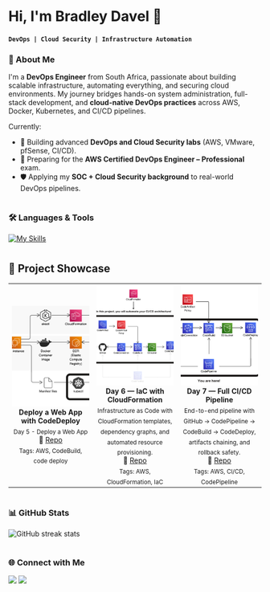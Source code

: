 # Hi, I'm Bradley Davel 👋
**`DevOps | Cloud Security | Infrastructure Automation`**


### 🚀 About Me  
I'm a **DevOps Engineer** from South Africa, passionate about building scalable infrastructure, automating everything, and securing cloud environments. My journey bridges hands-on system administration, full-stack development, and **cloud-native DevOps practices** across AWS, Docker, Kubernetes, and CI/CD pipelines.  

Currently:  
- 🔭 Building advanced **DevOps and Cloud Security labs** (AWS, VMware, pfSense, CI/CD).  
- 🌱 Preparing for the **AWS Certified DevOps Engineer – Professional** exam.  
- 🛡️ Applying my **SOC + Cloud Security background** to real-world DevOps pipelines.
   
# 
### 🛠️ Languages & Tools

[![My Skills](https://skillicons.dev/icons?i=aws,docker,kubernetes,git,github,terraform,linux,python,javascript,php,mysql,androidstudio&theme=light)](https://skillicons.dev)
</br>

# 

## 🚀 Project Showcase

<table>
  <tr>
    <td align="center" width="33%">
      <a href="https://github.com/BradleyDavel/AWS-DevOps-Project_Day5">
        <img src="./1.png"
             alt="Deploy Backend with Kubernetes"
             style="width:100%; height:200px; object-fit:cover;"/>
      </a>
      <br/>
      <b>Deploy a Web App with CodeDeploy</b><br/>
      <sub>Day 5 - Deploy a Web App</sub><br/>
      🔗 <a href="https://github.com/BradleyDavel/AWS-DevOps-Project_Day5">Repo</a>
      <br/>
      <sub>Tags: AWS, CodeBuild, code deploy</sub>
    </td>
    <td align="center" width="33%">
      <a href="https://github.com/BradleyDavel/AWS-DevOps-Project_Day6">
        <img src="./day6.png"
             alt="AWS CloudFormation Project"
             style="width:100%; height:200px; object-fit:cover;"/>
      </a>
      <br/>
      <b>Day 6 — IaC with CloudFormation</b><br/>
      <sub>Infrastructure as Code with CloudFormation templates, dependency graphs, and automated resource provisioning.</sub><br/>
      🔗 <a href="https://github.com/BradleyDavel/AWS-DevOps-Project_Day6">Repo</a>
      <br/>
      <sub>Tags: AWS, CloudFormation, IaC</sub>
    </td>
    <td align="center" width="33%">
      <a href="https://github.com/BradleyDavel/AWS-DevOps-Project_Day7">
        <img src="./day7.png"
             alt="AWS CodePipeline Project"
             style="width:100%; height:200px; object-fit:cover;"/>
      </a>
      <br/>
      <b>Day 7 — Full CI/CD Pipeline</b><br/>
      <sub>End-to-end pipeline with GitHub → CodePipeline → CodeBuild → CodeDeploy, artifacts chaining, and rollback safety.</sub><br/>
      🔗 <a href="https://github.com/BradleyDavel/AWS-DevOps-Project_Day7">Repo</a>
      <br/>
      <sub>Tags: AWS, CI/CD, CodePipeline</sub>
    </td>
  </tr>
</table>


# 
### 📊 GitHub Stats  
<p align="left">
  <img src="https://github-readme-streak-stats.herokuapp.com/?user=bradleydavel&theme=github_dark" alt="GitHub streak stats" />
</p>

# 

### 🌐 Connect with Me  
<p align="left">
<a href="https://linkedin.com/in/bradleydavel" target="blank"><img src="https://img.shields.io/badge/LinkedIn-0077B5.svg?style=for-the-badge&logo=linkedin&logoColor=white"/></a>
<a href="mailto:bradley.davel@outlook.com"><img src="https://img.shields.io/badge/Email-D14836.svg?style=for-the-badge&logo=gmail&logoColor=white"/></a>
</p>
